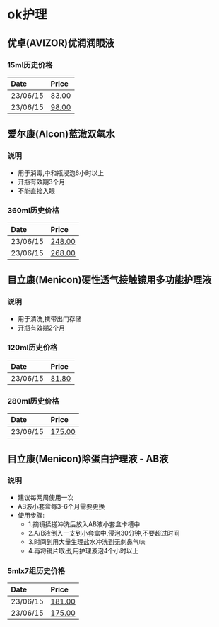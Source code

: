 
# ok护理

## 优卓(AVIZOR)优润润眼液

### 15ml历史价格

| Date          | Price    |
| :------------ | :------- |
| 23/06/15      | [83.00](https://item.jd.com/100032498022.html)       |
| 23/06/15      | [98.00](https://item.jd.com/100032498022.html)       |

## 爱尔康(Alcon)蓝澈双氧水

### 说明

- 用于消毒,中和瓶浸泡6小时以上
- 开瓶有效期3个月
- 不能直接入眼

### 360ml历史价格

| Date          | Price    |
| :------------ | :------- |
| 23/06/15      | [248.00](https://item.jd.com/10069995621414.html)       |
| 23/06/15      | [268.00](https://shop16730150.m.youzan.com/wscgoods/detail/360ckpi7kw332n0)       |

## 目立康(Menicon)硬性透气接触镜用多功能护理液

### 说明

- 用于清洗,携带出门存储
- 开瓶有效期2个月

### 120ml历史价格

| Date          | Price    |
| :------------ | :------- |
| 23/06/15      | [81.80](https://item.jd.com/100005926919.html)       |

### 280ml历史价格

| Date          | Price    |
| :------------ | :------- |
| 23/06/15      | [175.00](https://shop16730150.m.youzan.com/wscgoods/detail/2g3ulfbqgq2ji)       |


## 目立康(Menicon)除蛋白护理液 - AB液

### 说明

- 建议每两周使用一次
- AB液小套盒每3-6个月需要更换
- 使用步骤:
    - 1.摘镜揉搓冲洗后放入AB液小套盒卡槽中
    - 2.A/B液倒入一支到小套盒中,侵泡30分钟,不要超过时间
    - 3.时间到用大量生理盐水冲洗到无刺鼻气味
    - 4.再将镜片取出,用护理液泡4个小时以上

### 5mlx7组历史价格

| Date          | Price    |
| :------------ | :------- |
| 23/06/15      | [181.00](https://item.jd.com/4720060.html)       |
| 23/06/15      | [175.00](https://shop16730150.m.youzan.com/wscgoods/detail/3f1jszgkrtni6)       |